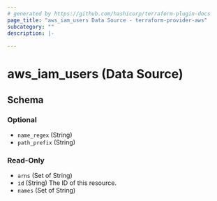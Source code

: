 ```yaml
---
# generated by https://github.com/hashicorp/terraform-plugin-docs
page_title: "aws_iam_users Data Source - terraform-provider-aws"
subcategory: ""
description: |-
  
---
```


# aws_iam_users (Data Source)





<!-- schema generated by tfplugindocs -->
## Schema

### Optional

- `name_regex` (String)
- `path_prefix` (String)

### Read-Only

- `arns` (Set of String)
- `id` (String) The ID of this resource.
- `names` (Set of String)
